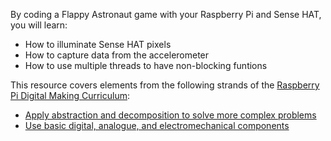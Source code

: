 By coding a Flappy Astronaut game with your Raspberry Pi and Sense HAT, you will learn:

- How to illuminate Sense HAT pixels
- How to capture data from the accelerometer
- How to use multiple threads to have non-blocking funtions

This resource covers elements from the following strands of the [Raspberry Pi Digital Making Curriculum](https://www.raspberrypi.org/curriculum/):

- [Apply abstraction and decomposition to solve more complex problems](https://www.raspberrypi.org/curriculum/programming/developer)
- [Use basic digital, analogue, and electromechanical components](https://www.raspberrypi.org/curriculum/physical-computing/creator)
